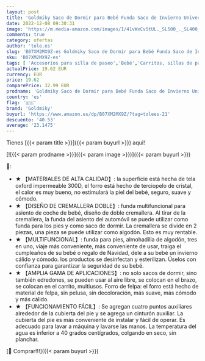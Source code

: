 ```yaml
---
layout: post
title: 'Goldmiky Saco de Dormir para Bebé Funda Saco de Invierno Universal para Cochecito y Silla de Paseo con protección Antideslizante  Impermeable a Prueba de Viento a Prueba de Frío Desmontable  Gris '
date: 2022-12-08 09:30:31
image: 'https://m.media-amazon.com/images/I/41vWxCv5tUL._SL500_._SL400_.jpg'
comments: true
category: ofertas
author: 'tole.es'
slug: 'B07XM2MX9Z-es Goldmiky Saco de Dormir para Bebé Funda Saco de Invierno...'
sku: 'B07XM2MX9Z-es'
tags: [ 'Accesorios para silla de paseo','Bebé','Carritos, sillas de paseo y accesorios','Sacos de abrigo para carritos','bebé','goldmiky','🇪🇸', ]
actualPrice: 19.62 EUR
currency: EUR
price: 19.62
comparePrice: 32.99 EUR
prodname: 'Goldmiky Saco de Dormir para Bebé Funda Saco de Invierno Universal para Cochecito y Silla de Paseo con protección Antideslizante  Impermeable a Prueba de Viento a Prueba de Frío Desmontable  Gris '
country: 'es'
flag: '🇪🇸'
brand: 'Goldmiky'
buyurl: 'https://www.amazon.es/dp/B07XM2MX9Z/?tag=tolees-21'
descuento: '40.53'
average: '23.1475'
---
```


Tienes [{{< param title >}}]({{< param buyurl >}}) aqui!

[![{{< param prodname >}}]({{< param image >}})]({{< param buyurl >}})

🔎:

- ★ 【MATERIALES DE ALTA CALIDAD】: la superficie está hecha de tela oxford impermeable 300D, el forro está hecho de terciopelo de cristal, el calor es muy bueno, no estimulará la piel del bebé, seguro, suave y cómodo.
- ★ 【DISEÑO DE CREMALLERA DOBLE】: funda multifuncional para asiento de coche de bebé, diseño de doble cremallera. Al tirar de la cremallera, la funda del asiento del automóvil se puede utilizar como funda para los pies y como saco de dormir. La cremallera se divide en 2 piezas, una pieza se puede utilizar como algodón. Esto es muy rentable.
- ★ 【MULTIFUNCIONAL】: funda para pies, almohadilla de algodón, tres en uno, viaje más conveniente, más conveniente de usar, traiga el cumpleaños de su bebé o regalo de Navidad, dele a su bebé un invierno cálido y cómodo. los productos se desinfectan y esterilizan. Úselos con confianza para garantizar la seguridad de su bebé.
- ★ 【AMPLIA GAMA DE APLICACIONES】: no solo sacos de dormir, sino también edredones, se pueden usar al aire libre, se colocan en el brazo, se colocan en el carrito, multiusos. Forro de felpa: el forro está hecho de material de felpa, sin pelusa, sin decoloración, más suave, más cómodo y más cálido.
- ★ 【FUNCIONAMIENTO FÁCIL】: Se agregan cuatro puntos auxiliares alrededor de la cubierta del pie y se agrega un cinturón auxiliar. La cubierta del pie es más conveniente de instalar y fácil de operar. Es adecuado para lavar a máquina y lavarse las manos. La temperatura del agua es inferior a 40 grados centígrados, colgando en seco, sin planchar.

[🛒 Comprar!!!]({{< param buyurl >}})
